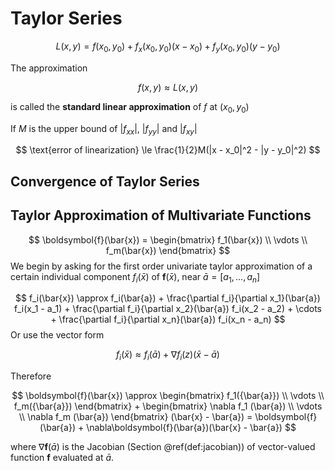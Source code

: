 # Taylor Series








$$
L(x, y) = f(x_0, y_0) + f_x(x_0, y_0)(x - x_0) + f_y(x_0, y_0)(y - y_0)
$$

The approximation

$$
f(x, y) \approx L(x, y)
$$

is called the **standard linear approximation** of $f$ at $(x_0, y_0)$ 

If $M$ is the upper bound of $|f_{xx}|$, $|f_{yy}|$ and $|f_{xy}|$

$$
\text{error of linearization} \le \frac{1}{2}M(|x - x_0|^2 - |y - y_0|^2)
$$

## Convergence of Taylor Series


## Taylor Approximation of Multivariate Functions



$$
\boldsymbol{f}(\bar{x}) = 
\begin{bmatrix}
f_1(\bar{x}) \\
\vdots \\
f_m(\bar{x})
\end{bmatrix}
$$
We begin by asking for the first order univariate taylor approximation of a certain individual component $f_i(\bar{x})$ of $\boldsymbol{f}(\bar{x})$, near $\bar{a} = [a_1, ..., a_n]$

$$
f_i(\bar{x}) \approx f_i(\bar{a}) + \frac{\partial f_i}{\partial x_1}(\bar{a}) f_i(x_1 - a_1) + \frac{\partial f_i}{\partial x_2}(\bar{a}) f_i(x_2 - a_2) + \cdots + \frac{\partial f_i}{\partial x_n}(\bar{a}) f_i(x_n - a_n)
$$
Or use the vector form 

$$
f_i(\bar{x}) \approx  f_i(\bar{a}) + \nabla f_i(z)(\bar{x} - \bar{a})
$$

Therefore

$$
\boldsymbol{f}(\bar{x}) \approx
\begin{bmatrix}
f_1({\bar{a}}) \\
\vdots \\
f_m({\bar{a}})
\end{bmatrix}
+ 
\begin{bmatrix}
\nabla f_1 (\bar{a}) \\
\vdots \\
\nabla f_m (\bar{a})
\end{bmatrix}
(\bar{x} - \bar{a})
= \boldsymbol{f}(\bar{a}) + \nabla\boldsymbol{f}(\bar{a})(\bar{x} - \bar{a})
$$

where $\nabla\boldsymbol{f}(\bar{a})$ is the Jacobian (Section \@ref(def:jacobian)) of vector-valued function $\boldsymbol{f}$ evaluated at $\bar{a}$. 

